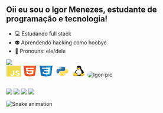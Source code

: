 ##  Oii eu sou o Igor Menezes, estudante de programação e tecnologia!

- 💻 Estudando full stack
- 👽 Aprendendo hacking como hoobye
- 🤖 Pronouns: ele/dele

<div align="center">
  <a href="https://github.com/IgorMenezess">
  <img align="left"src="https://github-readme-stats.vercel.app/api?username=IgorMenezess&show_icons=true&theme=dark&include_all_commits=true&count_private=true&"/></a>
</div>

<div style="display: inline_block"><br>
  <img align="downc"align="center" alt="Igor-Js" height="30" width="40" src="https://raw.githubusercontent.com/devicons/devicon/master/icons/javascript/javascript-plain.svg">
  <img align="downc"align="center" alt="Igor-HTML" height="30" width="40" src="https://raw.githubusercontent.com/devicons/devicon/master/icons/html5/html5-original.svg">
  <img align="downc"align="center" alt="Igor-CSS" height="30" width="40" src="https://raw.githubusercontent.com/devicons/devicon/master/icons/css3/css3-original.svg">
  <img align="downc"align="center" alt="Igor-Python" height="30" width="40" src="https://raw.githubusercontent.com/devicons/devicon/master/icons/python/python-original.svg">
  <img align="downc"align="center" alt="Igor-Linux" height="30" width="40" src="https://raw.githubusercontent.com/devicons/devicon/master/icons/linux/linux-original.svg">
  <img align="downc"align="right"  alt="Igor-pic" height="150" style="border-radius:50px;" src="https://i.pinimg.com/originals/36/39/e5/3639e558d9dcf232839c9d2535e573a6.jpg">
</div>

##

<div>
  <a href="https://instagram.com/igorwssh" target="_blank"><img src="https://img.shields.io/badge/-Instagram-%23E4405F?style=for-the-badge&logo=instagram&logoColor=white" target="_blank"></a>
  <a href="https://www.facebook.com/profile.php?id=100073463034404" target="_blank"><img src="https://img.shields.io/badge/Facebook-1877F2?style=for-the-badge&logo=facebook&logoColor=white"></a> 
  <a href = "mailto:amokillua@gmail.com"><img src="https://img.shields.io/badge/-Gmail-%23333?style=for-the-badge&logo=gmail&logoColor=white" target="_blank"></a>
   <a href = "https://steamcommunity.com/profiles/76561199180910813/"><img src="https://img.shields.io/badge/Steam-000000?style=for-the-badge&logo=steam&logoColor=white"></a> 
   
  ![Snake animation](https://github.com/IgorMenezess/IgorMenezess/blob/output/github-contribution-grid-snake.svg)
   
</div>
